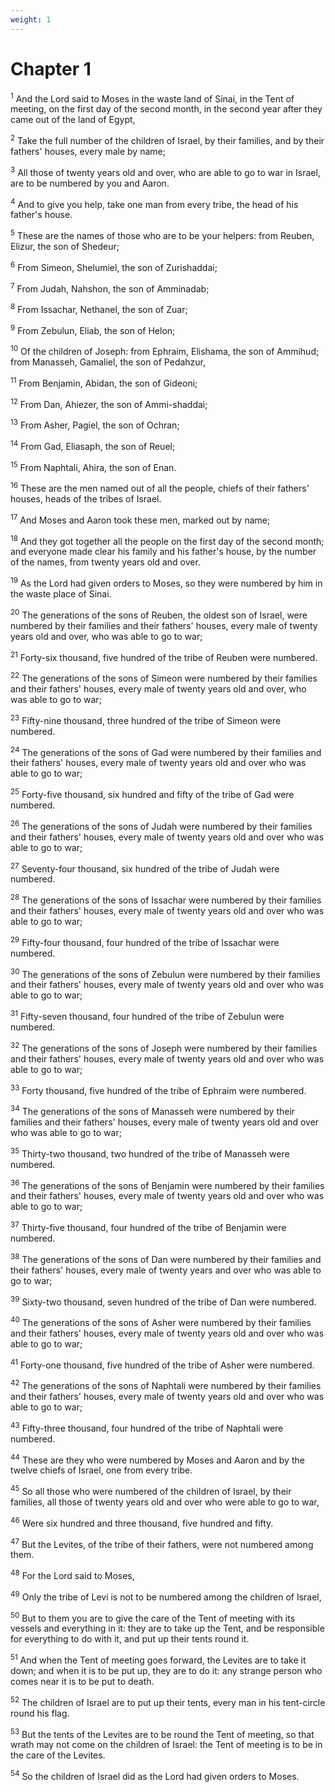 ```yaml
---
weight: 1
---
```


# Chapter 1

<sup>1</sup> And the Lord said to Moses in the waste land of Sinai, in the Tent of meeting, on the first day of the second month, in the second year after they came out of the land of Egypt, 

<sup>2</sup> Take the full number of the children of Israel, by their families, and by their fathers' houses, every male by name; 

<sup>3</sup> All those of twenty years old and over, who are able to go to war in Israel, are to be numbered by you and Aaron. 

<sup>4</sup> And to give you help, take one man from every tribe, the head of his father's house. 

<sup>5</sup> These are the names of those who are to be your helpers: from Reuben, Elizur, the son of Shedeur; 

<sup>6</sup> From Simeon, Shelumiel, the son of Zurishaddai; 

<sup>7</sup> From Judah, Nahshon, the son of Amminadab; 

<sup>8</sup> From Issachar, Nethanel, the son of Zuar; 

<sup>9</sup> From Zebulun, Eliab, the son of Helon; 

<sup>10</sup> Of the children of Joseph: from Ephraim, Elishama, the son of Ammihud; from Manasseh, Gamaliel, the son of Pedahzur, 

<sup>11</sup> From Benjamin, Abidan, the son of Gideoni; 

<sup>12</sup> From Dan, Ahiezer, the son of Ammi-shaddai; 

<sup>13</sup> From Asher, Pagiel, the son of Ochran; 

<sup>14</sup> From Gad, Eliasaph, the son of Reuel; 

<sup>15</sup> From Naphtali, Ahira, the son of Enan. 

<sup>16</sup> These are the men named out of all the people, chiefs of their fathers' houses, heads of the tribes of Israel. 

<sup>17</sup> And Moses and Aaron took these men, marked out by name; 

<sup>18</sup> And they got together all the people on the first day of the second month; and everyone made clear his family and his father's house, by the number of the names, from twenty years old and over. 

<sup>19</sup> As the Lord had given orders to Moses, so they were numbered by him in the waste place of Sinai. 

<sup>20</sup> The generations of the sons of Reuben, the oldest son of Israel, were numbered by their families and their fathers' houses, every male of twenty years old and over, who was able to go to war; 

<sup>21</sup> Forty-six thousand, five hundred of the tribe of Reuben were numbered. 

<sup>22</sup> The generations of the sons of Simeon were numbered by their families and their fathers' houses, every male of twenty years old and over, who was able to go to war; 

<sup>23</sup> Fifty-nine thousand, three hundred of the tribe of Simeon were numbered. 

<sup>24</sup> The generations of the sons of Gad were numbered by their families and their fathers' houses, every male of twenty years old and over who was able to go to war; 

<sup>25</sup> Forty-five thousand, six hundred and fifty of the tribe of Gad were numbered. 

<sup>26</sup> The generations of the sons of Judah were numbered by their families and their fathers' houses, every male of twenty years old and over who was able to go to war; 

<sup>27</sup> Seventy-four thousand, six hundred of the tribe of Judah were numbered. 

<sup>28</sup> The generations of the sons of Issachar were numbered by their families and their fathers' houses, every male of twenty years old and over who was able to go to war; 

<sup>29</sup> Fifty-four thousand, four hundred of the tribe of Issachar were numbered. 

<sup>30</sup> The generations of the sons of Zebulun were numbered by their families and their fathers' houses, every male of twenty years old and over who was able to go to war; 

<sup>31</sup> Fifty-seven thousand, four hundred of the tribe of Zebulun were numbered. 

<sup>32</sup> The generations of the sons of Joseph were numbered by their families and their fathers' houses, every male of twenty years old and over who was able to go to war; 

<sup>33</sup> Forty thousand, five hundred of the tribe of Ephraim were numbered. 

<sup>34</sup> The generations of the sons of Manasseh were numbered by their families and their fathers' houses, every male of twenty years old and over who was able to go to war; 

<sup>35</sup> Thirty-two thousand, two hundred of the tribe of Manasseh were numbered. 

<sup>36</sup> The generations of the sons of Benjamin were numbered by their families and their fathers' houses, every male of twenty years old and over who was able to go to war; 

<sup>37</sup> Thirty-five thousand, four hundred of the tribe of Benjamin were numbered. 

<sup>38</sup> The generations of the sons of Dan were numbered by their families and their fathers' houses, every male of twenty years and over who was able to go to war; 

<sup>39</sup> Sixty-two thousand, seven hundred of the tribe of Dan were numbered. 

<sup>40</sup> The generations of the sons of Asher were numbered by their families and their fathers' houses, every male of twenty years old and over who was able to go to war; 

<sup>41</sup> Forty-one thousand, five hundred of the tribe of Asher were numbered. 

<sup>42</sup> The generations of the sons of Naphtali were numbered by their families and their fathers' houses, every male of twenty years old and over who was able to go to war; 

<sup>43</sup> Fifty-three thousand, four hundred of the tribe of Naphtali were numbered. 

<sup>44</sup> These are they who were numbered by Moses and Aaron and by the twelve chiefs of Israel, one from every tribe. 

<sup>45</sup> So all those who were numbered of the children of Israel, by their families, all those of twenty years old and over who were able to go to war, 

<sup>46</sup> Were six hundred and three thousand, five hundred and fifty. 

<sup>47</sup> But the Levites, of the tribe of their fathers, were not numbered among them. 

<sup>48</sup> For the Lord said to Moses, 

<sup>49</sup> Only the tribe of Levi is not to be numbered among the children of Israel, 

<sup>50</sup> But to them you are to give the care of the Tent of meeting with its vessels and everything in it: they are to take up the Tent, and be responsible for everything to do with it, and put up their tents round it. 

<sup>51</sup> And when the Tent of meeting goes forward, the Levites are to take it down; and when it is to be put up, they are to do it: any strange person who comes near it is to be put to death. 

<sup>52</sup> The children of Israel are to put up their tents, every man in his tent-circle round his flag. 

<sup>53</sup> But the tents of the Levites are to be round the Tent of meeting, so that wrath may not come on the children of Israel: the Tent of meeting is to be in the care of the Levites. 

<sup>54</sup> So the children of Israel did as the Lord had given orders to Moses. 



